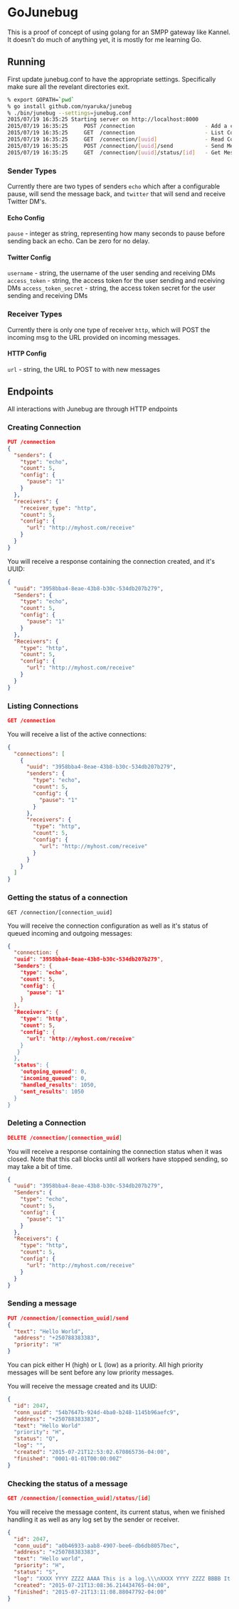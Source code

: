 # GoJunebug 
This is a proof of concept of using golang for an SMPP gateway like Kannel. It doesn't do much of anything yet, it is mostly for me learning Go.

## Running
First update junebug.conf to have the appropriate settings. Specifically make sure all the revelant directories exit.

```bash
% export GOPATH=`pwd`
% go install github.com/nyaruka/junebug
% ./bin/junebug --settings=junebug.conf
2015/07/19 16:35:25 Starting server on http://localhost:8000
2015/07/19 16:35:25 	POST /connection                      - Add a connection
2015/07/19 16:35:25 	GET  /connection                      - List Connections
2015/07/19 16:35:25 	GET  /connection/[uuid]               - Read Connection Status
2015/07/19 16:35:25 	POST /connection/[uuid]/send          - Send Message
2015/07/19 16:35:25 	GET  /connection/[uuid]/status/[id]   - Get Message Status
```

### Sender Types
Currently there are two types of senders ```echo``` which after a configurable pause, will send the message back, and ```twitter``` that will send and receive Twitter DM's.

#### Echo Config

```pause``` - integer as string, representing how many seconds to pause before sending back an echo. Can be zero for no delay.

#### Twitter Config

```username``` - string, the username of the user sending and receiving DMs
```access_token``` - string, the access token for the user sending and receiving DMs
```access_token_secret``` - string, the access token secret for the user sending and receiving DMs

### Receiver Types
Currently there is only one type of receiver ```http```, which will POST the incoming msg to the URL provided on incoming messages.

#### HTTP Config

```url``` - string, the URL to POST to with new messages

## Endpoints
All interactions with Junebug are through HTTP endpoints

### Creating Connection
```json
PUT /connection
{
  "senders": {
    "type": "echo",
    "count": 5,
    "config": {
      "pause": "1"
    }
  },
  "receivers": {
    "receiver_type": "http",
    "count": 5,
    "config": {
      "url": "http://myhost.com/receive"
    }
  }
}
```
You will receive a response containing the connection created, and it's UUID:
```json
{
  "uuid": "3958bba4-8eae-43b8-b30c-534db207b279",
  "Senders": {
    "type": "echo",
    "count": 5,
    "config": {
      "pause": "1"
    }
  },
  "Receivers": {
    "type": "http",
    "count": 5,
    "config": {
      "url": "http://myhost.com/receive"
    }
  }
}
```

### Listing Connections
```json
GET /connection
```
You will receive a list of the active connections:
```json
{
  "connections": [
    {
      "uuid": "3958bba4-8eae-43b8-b30c-534db207b279",
      "senders": {
        "type": "echo",
        "count": 5,
        "config": {
          "pause": "1"
        }
      },
      "receivers": {
        "type": "http",
        "count": 5,
        "config": {
          "url": "http://myhost.com/receive"
        }
      }
    }
  ]
}
```

### Getting the status of a connection
```
GET /connection/[connection_uuid]
```
You will receive the connection configuration as well as it's status of queued incoming and outgoing messages:
```json
{
  "connection: {
  "uuid": "3958bba4-8eae-43b8-b30c-534db207b279",
  "Senders": {
    "type": "echo",
    "count": 5,
    "config": {
      "pause": "1"
    }
  },
  "Receivers": {
    "type": "http",
    "count": 5,
    "config": {
      "url": "http://myhost.com/receive"
    }
   }
  },
  "status": {
    "outgoing_queued": 0,
    "incoming_queued": 0,
    "handled_results": 1050,
    "sent_results": 1050
  }
}
```

### Deleting a Connection
```json
DELETE /connection/[connection_uuid]
```
You will receive a response containing the connection status when it was closed. Note that this call blocks until all workers have stopped sending, so may take a bit of time.
```json
{
  "uuid": "3958bba4-8eae-43b8-b30c-534db207b279",
  "Senders": {
    "type": "echo",
    "count": 5,
    "config": {
      "pause": "1"
    }
  },
  "Receivers": {
    "type": "http",
    "count": 5,
    "config": {
      "url": "http://myhost.com/receive"
    }
  }
}
```

### Sending a message
```json
PUT /connection/[connection_uuid]/send
{
  "text": "Hello World",
  "address": "+250788383383",
  "priority": "H"
}
```
You can pick either H (high) or L (low) as a priority. All high priority messages will be sent before any low priority messages.

You will receive the message created and its UUID:
```json
{
  "id": 2047,
  "conn_uuid": "54b7647b-924d-4ba0-b248-1145b96aefc9",
  "address": "+250788383383",
  "text": "Hello World"
  "priority": "H",
  "status": "Q",
  "log": "",
  "created": "2015-07-21T12:53:02.670865736-04:00",
  "finished": "0001-01-01T00:00:00Z"
}
```

### Checking the status of a message
```json
GET /connection/[connection_uuid]/status/[id]
```
You will receive the message content, its current status, when we finished
handling it as well as any log set by the sender or receiver.
```json
{
  "id": 2047,
  "conn_uuid": "a0b46933-aab8-4907-bee6-db6db8057bec",
  "address": "+250788383383",
  "text": "Hello world",
  "priority": "H",
  "status": "S",
  "log": "XXXX YYYY ZZZZ AAAA This is a log.\\\nXXXX YYYY ZZZZ BBBB It is fake.",
  "created": "2015-07-21T13:08:36.214434765-04:00",
  "finished": "2015-07-21T13:11:08.88047792-04:00"
}
```
